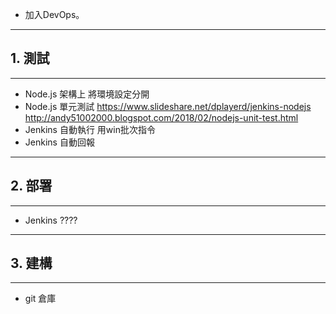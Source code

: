 * 加入DevOps。

---
## 1. 測試
---
* Node.js 架構上 將環境設定分開
* Node.js 單元測試
https://www.slideshare.net/dplayerd/jenkins-nodejs
http://andy51002000.blogspot.com/2018/02/nodejs-unit-test.html
* Jenkins 自動執行 用win批次指令
* Jenkins 自動回報 

---
## 2. 部署
---
* Jenkins ????
---
## 3. 建構
---
* git 倉庫
